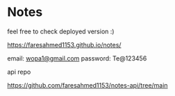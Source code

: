 # Notes

feel free to check deployed version :)

https://faresahmed1153.github.io/notes/ 

email: wopa1@gmail.com password: Te@123456


api repo 

https://github.com/faresahmed1153/notes-api/tree/main
